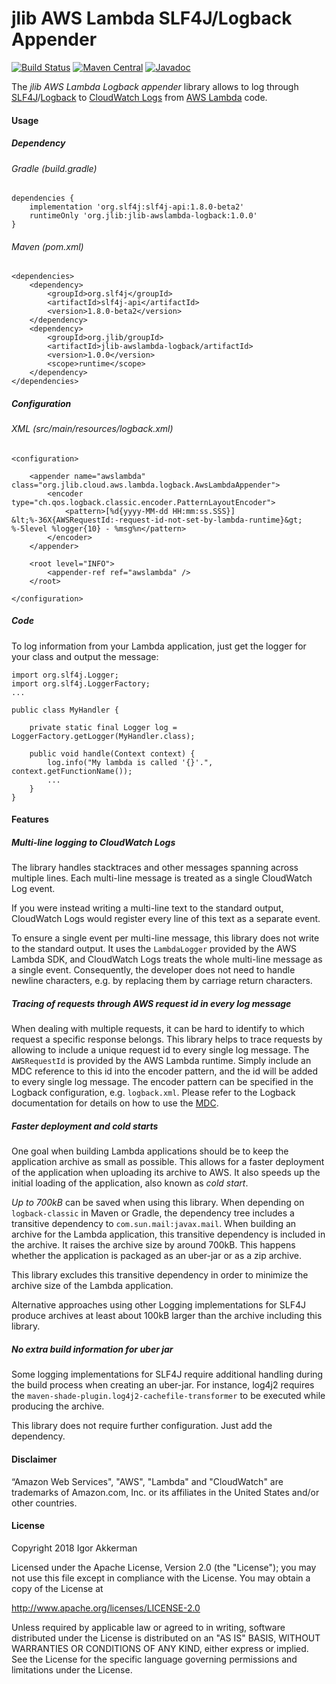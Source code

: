 # jlib AWS Lambda SLF4J/Logback Appender

[![Build Status](https://travis-ci.org/jlib-framework/jlib-awslambda-logback.svg?branch=master)](https://travis-ci.org/jlib-framework/jlib-awslambda-logback)
[![Maven Central](https://maven-badges.herokuapp.com/maven-central/org.jlib/jlib-awslambda-logback/badge.svg)](https://maven-badges.herokuapp.com/maven-central/org.jlib/jlib-awslambda-logback)
[![Javadoc](https://www.javadoc.io/badge/org.jlib/jlib-awslambda-logback.svg)](http://www.javadoc.io/doc/org.jlib/jlib-awslambda-logback)

The _jlib AWS Lambda Logback appender_ library allows to log through [SLF4J](https://www.slf4j.org/)/[Logback](https://logback.qos.ch/) 
to [CloudWatch Logs](https://docs.aws.amazon.com/AmazonCloudWatch/latest/logs/WhatIsCloudWatchLogs.html) 
from [AWS Lambda](https://aws.amazon.com/de/lambda) code.

#### Usage
##### Dependency
###### Gradle (build.gradle)
    dependencies {
        implementation 'org.slf4j:slf4j-api:1.8.0-beta2'
        runtimeOnly 'org.jlib:jlib-awslambda-logback:1.0.0'
    }
    
###### Maven (pom.xml)
    <dependencies>
        <dependency>
            <groupId>org.slf4j</groupId>
            <artifactId>slf4j-api</artifactId>
            <version>1.8.0-beta2</version>
        </dependency>
        <dependency>
            <groupId>org.jlib/groupId>
            <artifactId>jlib-awslambda-logback/artifactId>
            <version>1.0.0</version>
            <scope>runtime</scope>
        </dependency>
    </dependencies>

##### Configuration
###### XML (src/main/resources/logback.xml)
    <configuration>
    
        <appender name="awslambda" class="org.jlib.cloud.aws.lambda.logback.AwsLambdaAppender">
            <encoder type="ch.qos.logback.classic.encoder.PatternLayoutEncoder">
                <pattern>[%d{yyyy-MM-dd HH:mm:ss.SSS}] &lt;%-36X{AWSRequestId:-request-id-not-set-by-lambda-runtime}&gt; %-5level %logger{10} - %msg%n</pattern>
            </encoder>
        </appender>
    
        <root level="INFO">
            <appender-ref ref="awslambda" />
        </root>
    
    </configuration>
    
##### Code
To log information from your Lambda application, just get the logger for your class and output the message:

    import org.slf4j.Logger;
    import org.slf4j.LoggerFactory;
    ...
    
    public class MyHandler {
    
        private static final Logger log = LoggerFactory.getLogger(MyHandler.class);
         
        public void handle(Context context) {
            log.info("My lambda is called '{}'.", context.getFunctionName());
            ...
        }
    }

#### Features
##### Multi-line logging to CloudWatch Logs
The library handles stacktraces and other messages spanning across multiple lines. Each multi-line message is treated as a single CloudWatch Log event.

If you were instead writing a multi-line text to the standard output, 
CloudWatch Logs would register every line of this text as a separate event.

To ensure a single event per multi-line message, this library does not write to the standard output. 
It uses the `LambdaLogger` provided by the AWS Lambda SDK,
and CloudWatch Logs treats the whole multi-line message as a single event.
Consequently, the developer does not need to handle newline characters, 
e.g. by replacing them by carriage return characters.

##### Tracing of requests through AWS request id in every log message
When dealing with multiple requests, it can be hard to identify to which request a specific response belongs.
This library helps to trace requests by allowing to include a unique request id to every single log message.
The `AWSRequestId` is provided by the AWS Lambda runtime.
Simply include an MDC reference to this id into the encoder pattern, and the id will be added to every single log message. 
The encoder pattern can be specified in the Logback configuration, e.g. `logback.xml`.
Please refer to the Logback documentation for details on how to use the [MDC](https://logback.qos.ch/manual/mdc.html). 

##### Faster deployment and cold starts
One goal when building Lambda applications should be to keep the application archive as small as possible.
This allows for a faster deployment of the application when uploading its archive to AWS.
It also speeds up the initial loading of the application, also known as _cold start_.

_Up to 700kB_ can be saved when using this library.
When depending on `logback-classic` in Maven or Gradle, 
the dependency tree includes a transitive dependency to `com.sun.mail:javax.mail`.
When building an archive for the Lambda application,
this transitive dependency is included in the archive.
It raises the archive size by around 700kB.
This happens whether the application is packaged as an uber-jar or as a zip archive.

This library excludes this transitive dependency 
in order to minimize the archive size of the Lambda application.

Alternative approaches using other Logging implementations for SLF4J produce archives at least
about 100kB larger than the archive including this library.

##### No extra build information for uber jar
Some logging implementations for SLF4J require additional handling during the build process when creating an uber-jar.
For instance, log4j2 requires the `maven-shade-plugin.log4j2-cachefile-transformer` to be executed while producing the archive.

This library does not require further configuration. Just add the dependency.

#### Disclaimer
“Amazon Web Services", "AWS", "Lambda" and "CloudWatch" are trademarks of Amazon.com, Inc. or its affiliates in the United States and/or other countries.

#### License
Copyright 2018 Igor Akkerman

Licensed under the Apache License, Version 2.0 (the "License");
you may not use this file except in compliance with the License.
You may obtain a copy of the License at

   http://www.apache.org/licenses/LICENSE-2.0

Unless required by applicable law or agreed to in writing, software
distributed under the License is distributed on an "AS IS" BASIS,
WITHOUT WARRANTIES OR CONDITIONS OF ANY KIND, either express or implied.
See the License for the specific language governing permissions and
limitations under the License.
